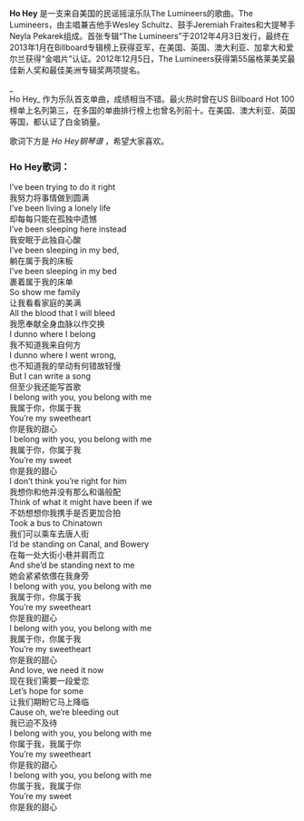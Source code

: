 

**Ho Hey** 是一支来自美国的民谣摇滚乐队The Lumineers的歌曲。The Lumineers，由主唱兼吉他手Wesley
Schultz、鼓手Jeremiah Fraites和大提琴手Neyla Pekarek组成。首张专辑“The
Lumineers”于2012年4月3日发行，最终在2013年1月在Billboard专辑榜上获得亚军，在美国、英国、澳大利亚、加拿大和爱尔兰获得“金唱片”认证。2012年12月5日，The
Lumineers获得第55届格莱美奖最佳新人奖和最佳美洲专辑奖两项提名。

_  
Ho Hey_ 作为乐队首支单曲，成绩相当不错。最火热时曾在US Billboard Hot
100榜单上名列第三，在多国的单曲排行榜上也曾名列前十。在美国、澳大利亚、英国等国，都认证了白金销量。

  
歌词下方是 _Ho Hey钢琴谱_ ，希望大家喜欢。

### Ho Hey歌词：

I’ve been trying to do it right  
我努力将事情做到圆满  
I’ve been living a lonely life  
却每每只能在孤独中遗憾  
I’ve been sleeping here instead  
我安眠于此独自心酸  
I’ve been sleeping in my bed,  
躺在属于我的床板  
I’ve been sleeping in my bed  
裹着属于我的床单  
So show me family  
让我看看家庭的美满  
All the blood that I will bleed  
我愿奉献全身血脉以作交换  
I dunno where I belong  
我不知道我来自何方  
I dunno where I went wrong,  
也不知道我的举动有何错故轻慢  
But I can write a song  
但至少我还能写首歌  
I belong with you, you belong with me  
我属于你，你属于我  
You’re my sweetheart  
你是我的甜心  
I belong with you, you belong with me  
我属于你，你属于我  
You’re my sweet  
你是我的甜心  
I don’t think you’re right for him  
我想你和他并没有那么和谐般配  
Think of what it might have been if we  
不妨想想你我携手是否更加合拍  
Took a bus to Chinatown  
我们可以乘车去唐人街  
I’d be standing on Canal, and Bowery  
在每一处大街小巷并肩而立  
And she’d be standing next to me  
她会紧紧依偎在我身旁  
I belong with you, you belong with me  
我属于你，你属于我  
You’re my sweetheart  
你是我的甜心  
I belong with you, you belong with me  
我属于你，你属于我  
You’re my sweetheart  
你是我的甜心  
And love, we need it now  
现在我们需要一段爱恋  
Let’s hope for some  
让我们期盼它马上降临  
Cause oh, we’re bleeding out  
我已迫不及待  
I belong with you, you belong with me  
你属于我，我属于你  
You’re my sweetheart  
你是我的甜心  
I belong with you, you belong with me  
你属于我，我属于你  
You’re my sweet  
你是我的甜心

